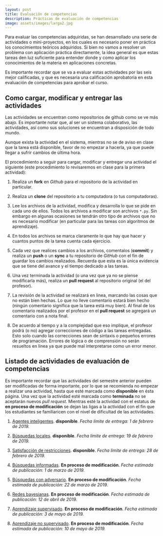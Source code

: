```yaml
---
layout: post
title: Evaluación de competencias
description: Prácticas de evaluación de competencias
image: assets/images/larga2.jpg
---
```


Para evaluar las competencias adquiridas, se han desarrollado una serie de
actividades o mini-proyectos, en los cuales es necesario poner en práctica los
conocimientos teóricos adquiridos. Si bien no vamos a resolver un problema con
aplicación práctica directamente, la idea general es que estas tareas den luz
suficiente para entender donde y como aplicar los conocimientos de la materia en
aplicaciones concretas.

Es importante recordar que se va a evaluar estas actividades por las seis mejor
calificadas, y que es necesaria una calificación aprobatoria en esta evaluación
de competencias para aprobar el curso.

## Como cargar, modificar y entregar las actividades

Las actividades se encuentran como repositorios de github como se ve más abajo.
Es importante notar que, al ser un sistema colaborativo, las actividades, así
como sus soluciones se encuentran a disposición de todo mundo.

Aunque exista la actividad en el sistema, mientras no se de aviso en clase que
la tarea está disponible, favor de no empezar a hacerla, ya que puede llegar a
sufrir cambios de última hora.

El procedimiento a seguir para cargar, modificar y entregar una actividad el
siguiente (este procedimiento lo revisaremos en clase para la primera
actividad):

1. Realiza un **fork** en *Github* para el repositorio de la actividad en
   particular.

2. Realiza un **clone** del repositorio a tu computadora (o tus computadoras).

3. Lee los archivos de la actividad, modifica y desarrolla lo que se pide en
   cada uno de ellos. Todos los archivos a modificar son archivos `*.py`. Sin
   embargo en algunas ocasiones se tendrán otro tipo de archivos que no es
   necesario modificar (en particular para las tareas con algoritmos de
   aprendizaje).

4. En todos los archivos se marca claramente lo que hay que hacer y cuantos
   puntos de la tarea cuenta cada ejercicio.

5. Cada vez que realices cambios a los archivos, comentalos (**commit**) y
   realiza un **push** o un **sync** a tu repositorio de *GitHub* con el fin de
   guardar los cambios realizados. Recuerda que esta es la única evidencia que
   se tiene del avance y el tiempo dedicado a las tareas.

6. Una vez terminada la actividad (o una vez que ya no se piense modificarla
   más), realiza un **pull request** al repositorio original (el del profesor).

7. La revisión de la actividad se realizará en linea, marcando las cosas que no
   están bien hechas. Lo que no lleve comentario estará bien hecho (ningún
   comentario significa que la tarea está muy bien). Al final de los comentario
   realizados por el profesor en el **pull request** se agregará un comentario
   con a nota final.

8. De acuerdo al tiempo y a la complejidad que eso implique, el profesor podrá
   (o no) agregar correcciones de código a las tareas entregadas. Esto solo
   cuando las correcciones sean de sintaxis o pequeños errores de programación.
   Errores de lógica o de comprensión no serán resueltos en linea ya que puede
   mal interpretarse como un error menor.

## Listado de actividades de evaluación de competencias 

Es importante recordar que las actividades del semestre anterior pueden ser
modificadas de forma importante, por lo que se recomienda no empezar a realizar
una actividad, hasta que esté marcada como **disponible** en ésta página. Una
vez que la actividad esté marcada como **terminada** no se aceptarán nuevos
*pull request*. Mientras esté la actividad con el estatus de **en proceso de
modificación** se dejan las ligas a la actividad con el fin que los estudiantes
se familiaricen con el nivel de dificultad de las actividades.

1. [Agentes inteligentes](https://github.com/IA-UNISON/1-Agentes-Inteligentes).
   **disponible**. *Fecha límite de entrega: 1 de febrero de 2019.*

2. [Búsquedas locales](https://github.com/IA-UNISON/2-Temple-Simulado). 
   **disponible**. *Fecha límite de entrega: 19 de febrero de 2019.*

3. [Satisfacción de restricciones](https://github.com/IA-UNISON/3-SatisfaccionRestricciones).
   **disponible**. *Fecha límite de entrega: 28 de febrero de 2019.*

4. [Búsquedas informadas](https://github.com/IA-UNISON/5-Busquedas-Informadas).
   **En proceso de modificación**. *Fecha estimada de publicación: 1 de marzo de 2019.*

5. [Búsquedas con adversario](https://github.com/IA-UNISON/6-Busqueda-Adversario). 
   **En proceso de modificación**. *Fecha estimada de publicación: 22 de marzo de 2019.*

6. [Redes bayesianas](https://github.com/IA-UNISON/6-Naive-Bayes). 
   **En proceso de modificación**. *Fecha estimada de publicación: 12 de abril de 2019.*

7. [Aprendizaje supervisado](https://github.com/IA-UNISON/7-Aprendizaje-Supervisado). 
   **En proceso de modificación**. *Fecha estimada de publicación: 3 de mayo de 2019.*

8. [Aprendizaje no supervisado](https://github.com/IA-UNISON/8-Aprendizaje-no-Supervisado). 
   **En proceso de modificación**. *Fecha estimada de publicación: 10 de mayo de 2019.*
